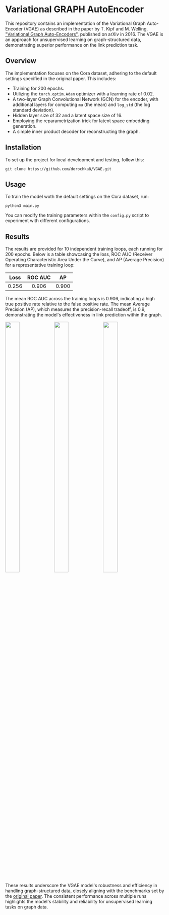 # Variational GRAPH AutoEncoder

This repository contains an implementation of the Variational Graph Auto-Encoder (VGAE) as described in the paper by T. Kipf and M. Welling, ["Variational Graph Auto-Encoders"](https://arxiv.org/pdf/1611.07308.pdf), published on arXiv in 2016. The VGAE is an approach for unsupervised learning on graph-structured data, demonstrating superior performance on the link prediction task.

## Overview
The implementation focuses on the Cora dataset, adhering to the default settings specified in the original paper. This includes:

- Training for 200 epochs.
- Utilizing the `torch.optim.Adam` optimizer with a learning rate of 0.02.
- A two-layer Graph Convolutional Network (GCN) for the encoder, with additional layers for computing `mu` (the mean) and `log_std` (the log standard deviation).
- Hidden layer size of 32 and a latent space size of 16.
- Employing the reparametrization trick for latent space embedding generation.
- A simple inner product decoder for reconstructing the graph.

## Installation
To set up the project for local development and testing, follow this:
```
git clone https://github.com/dorochka8/VGAE.git
```

## Usage 
To train the model woth the default settings on the Cora dataset, run: 
```
python3 main.py
```

You can modify the training parameters within the `config.py` script to experiment with different configurations.

## Results
The results are provided for 10 independent training loops, each running for 200 epochs. Below is a table showcasing the loss, ROC AUC (Receiver Operating Characteristic Area Under the Curve), and AP (Average Precision) for a representative training loop:

Loss   | ROC AUC  | AP   | 
:---:  |   :---:  | :---:|
0.256  |  0.906   | 0.900|

The mean ROC AUC across the training loops is 0.906, indicating a high true positive rate relative to the false positive rate. The mean Average Precision (AP), which measures the precision-recall tradeoff, is 0.9, demonstrating the model's effectiveness in link prediction within the graph.

<p float="left">
  <img 
    src="https://github.com/dorochka8/VGAE/assets/97133490/bc9a6ccc-7250-4146-95cd-1fd7586f2eee" 
    width=30% 
    height=45%
    />
  <img 
    src="https://github.com/dorochka8/VGAE/assets/97133490/e19e5204-a435-41e0-bb65-37a812f46fc9" 
    width=30% 
    height=45%
    /> 
  <img 
    src="https://github.com/dorochka8/VGAE/assets/97133490/0b0eae03-7de8-415a-958a-21c1ad1ccfac"
    width=30% 
    height=45%
    />
</p>

These results underscore the VGAE model's robustness and efficiency in handling graph-structured data, closely aligning with the benchmarks set by the [original paper](https://arxiv.org/pdf/1611.07308.pdf). The consistent performance across multiple runs highlights the model's stability and reliability for unsupervised learning tasks on graph data.
